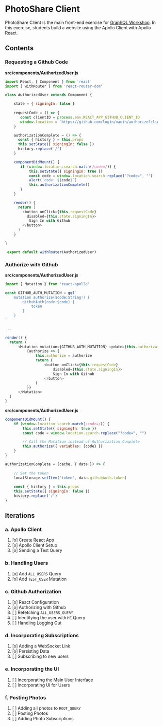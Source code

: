PhotoShare Client
===============
PhotoShare Client is the main front-end  exercise for [GraphQL Workshop](https://www.graphqlworkshop.com). In this exercise, students build a website using the Apollo Client with Apollo React.

Contents
---------------

### Requesting a Github Code

__src/components/AuthorizedUser.js__
```javascript
import React, { Component } from 'react'
import { withRouter } from 'react-router-dom'

class AuthorizedUser extends Component {

    state = { signingIn: false }
    
    requestCode = () => {
       const clientID = process.env.REACT_APP_GITHUB_CLIENT_ID
       window.location = `https://github.com/login/oauth/authorize?client_id=${clientID}&scope=user`
    }

    authorizationComplete = () => {
      const { history } = this.props
      this.setState({ signingIn: false })
      history.replace('/')
    }

    componentDidMount() {
       if (window.location.search.match(/code=/)) {
           this.setState({ signingIn: true })
           const code = window.location.search.replace("?code=", "")
           alert(`code: ${code}`)
           this.authorizationComplete()
       }
    }

    render() {
      return (
        <button onClick={this.requestCode} 
          disabled={this.state.signingIn}>
           Sign In with Github
        </button>
      )
    }

}

 export default withRouter(AuthorizedUser) 
```

### Authorize with Github

__src/components/AuthorizedUser.js__
```javascript
import { Mutation } from 'react-apollo'

const GITHUB_AUTH_MUTATION = gql`
    mutation authorize($code:String!) {
        githubAuth(code:$code) {
            token
        }
    }
`

...

render() {
  return (
      <Mutation mutation={GITHUB_AUTH_MUTATION} update={this.authorizationComplete}>
          {authorize => {
              this.authorize = authorize
              return (
                  <button onClick={this.requestCode} 
                      disabled={this.state.signingIn}>
                      Sign In with Github
                  </button>
              )
          }}
      </Mutation>
  )
}
```

__src/components/AuthorizedUser.js__
```javascript
componentDidMount() {
    if (window.location.search.match(/code=/)) {
        this.setState({ signingIn: true })
        const code = window.location.search.replace("?code=", "")

        // Call the Mutation instead of Authorization Complete
        this.authorize({ variables: {code} })
    }
}
```

```javascript
authorizationComplete = (cache, { data }) => {
    
    // Set the token
    localStorage.setItem('token', data.githubAuth.token)
    
    const { history } = this.props
    this.setState({ signingIn: false })
    history.replace('/')
}
```

Iterations
---------------

### a. Apollo Client

1. [x] Create React App
2. [x] Apollo Client Setup
3. [x] Sending a Test Query

### b. Handling Users

1. [x] Add `ALL_USERS` Query
2. [x] Add `TEST_USER` Mutation

### c. Github Authorization

1. [x] React Configuration
2. [x] Authorizing with Github
3. [ ] Refetching `ALL_USERS_QUERY`
4. [ ] Identifying the user with `ME` Query
5. [ ] Handling Logging Out

### d. Incorporating Subscriptions

1. [x] Adding a WebSocket Link
2. [x] Persisting Data
3. [ ] Subscribing to new users

### e. Incorporating the UI

1. [ ] Incorporating the Main User Interface
2. [ ] Incorporating UI for Users

### f. Posting Photos

1. [ ] Adding all photos to `ROOT_QUERY`
2. [ ] Posting Photos
3. [ ] Adding Photo Subscriptions
